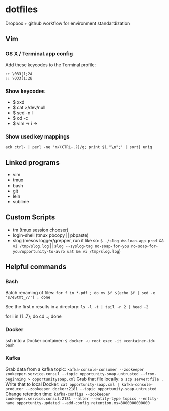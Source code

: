 # dotfiles

Dropbox + github workflow for environment standardization

## Vim
### OS X / Terminal.app config
Add these keycodes to the Terminal profile:

	⇧↑ \033[1;2A
	⇧↓ \033[1;2B

### Show keycodes

- $ xxd
- $ cat >/dev/null 
- $ sed -n l
- $ od -c
- $ vim -> i -> <C-v><key>

### Show used key mappings
`ack ctrl- | perl -ne 'm/(CTRL-.?)/g; print $1."\n";' | sort| uniq`

## Linked programs
- vim
- tmux
- bash
- git
- lein
- sublime

## Custom Scripts
- tm (tmux session chooser)
- login-shell (tmux pbcopy || pbpaste)
- slog (mesos logger/grepper, run it like so: `$ ./slog dw-loan-app prod && vi /tmp/slog.log` || `slog --syslog-tag no-soap-for-you no-soap-for-you/opportunity-to-avro uat && vi /tmp/slog.log`)


## Helpful commands
### Bash
Batch renaming of files: `for f in *.pdf ; do mv $f $(echo $f | sed -e 's/eStmt_//') ; done`

See the first n results in a directory: `ls -l -t | tail -n 2 | head -2`

for i in {1..7}; do cd ..; done

### Docker
ssh into a Docker container: `$ docker -u root exec -it <container-id> bash`

### Kafka
Grab data from a kafka topic: `kafka-console-consumer --zookeeper zookeeper.service.consul --topic opportunity-soap-untrusted --from-beginning > opportunitysoap.xml`
Grab that file locally: `$ scp server:file .`
Write that to local Docker: `cat opportunity-soap.xml | kafka-console-producer --zookeeper docker:2181 --topic opportunity-soap-untrusted`
Change retention time: `kafka-configs --zookeeper zookeeper.service.consul:2181 --alter --entity-type topics --entity-name opportunity-updated --add-config retention.ms=3000000000000`


